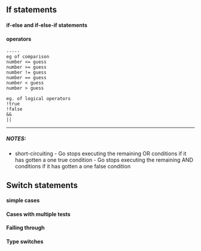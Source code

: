 ## If statements
#### if-else and if-else-if statements

#### operators 
    -----
    eg of comparison
    number <= guess
    number >= guess
    number != guess
    number == guess
    number < guess
    number > guess

    eg. of logical operators
    !true
    !false
    &&
    ||



-----

##### NOTES:
- short-circuiting 
        - Go stops executing the remaining OR conditions if it has gotten a one true condition
        - Go stops executing the remaining AND conditions if it has gotten a one false condition

## Switch statements

#### simple cases
#### Cases with multiple tests
#### Falling through
#### Type switches

